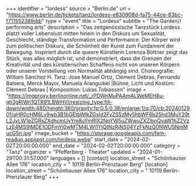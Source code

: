 +++
identifier = "lordess"
source = "Berlin.de"
url = "https://www.berlin.de/tickets/tanz/lordess-e830908d-fa75-44ce-83bc-f711552389dd/"
type = "event"
title = "Lordess"
subtitle = "The Garden// performing arts"
description = "Das zeitgenössische Tanzstück Lordess platzt voller Lebenslust mitten hinein in den Diskurs um Sexualität, Geschlecht, ständige Transformation und Performance.
Der Körper wird zum politischen Diskurs, die Schönheit der Kunst zum Fundament der Bewegung. Inspiriert durch die queere Künstlerin Lorenza Böttner zeigt das Stück, was alles möglich ist, und demonstriert, dass die Grenzen der Kreativität und des künstlerischen Schaffens nicht von unseren Körpern oder unserer Vorstellung von Normalität abhängig sind.
Choreografie: William Sánchez H.
Tanz: Jose Manuel Ortiz, Clément Debras, Fernando Balsera, Mercè Mayor, Manuela Aranguibel |Bühne, Licht und Kostüm: Clément Debras | Komposition: Lukas Tobiassen"
image = "https://imgproxy.berlinonline.net/_rPDWnMuPAAmALWeMEH8u-qh3gRiWri1QTR91LBWHVI/resizing_type:fill-down/width:480/height:360/gravity:fp:0.5:0.38/enlarge:1/q:70/cb:2024012901/aHR0cHM6Ly9wb3B1bGEtbWlkZGxld2FyZS5zMy5hbWF6b25hd3MuY29tL2JvLW1pZGRsZXdhcmUvYm8uYmRlX2NoYW5uZWwuZXZlbnQvaW1hZ2VzLzE4MS9lMDE1ODFmYi0wMTM4LWI1YjQtNzRiNS04YzFkNzQ0NWU5NmMucG5n.jpg"
image_bucket = "https://storage.googleapis.com/fem-readup.appspot.com/lordess.webp"
start_date = "2024-02-02T20:00:00.000"
end_date = "2024-02-02T20:00:00.000"
category = "Tanz"
organizer = "Pfefferberg - Theater"
updated = "2024-01-29T00:31:57.000"
languages = []
[contact]
location_street = "Schönhauser Allee 176"
location_city = " 10119 Berlin-Prenzlauer Berg"
[location]
location_street = "Schönhauser Allee 176"
location_city = " 10119 Berlin-Prenzlauer Berg"
+++